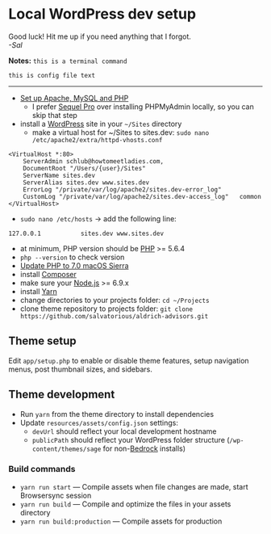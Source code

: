 # Local WordPress dev setup

Good luck! Hit me up if you need anything that I forgot.  
*-Sal*

**Notes:**
`this is a terminal command`  

```
this is config file text  
```  

---
* [Set up Apache, MySQL and PHP](https://coolestguidesontheplanet.com/get-apache-mysql-php-and-phpmyadmin-working-on-macos-sierra/)
  *  I prefer [Sequel Pro](https://www.sequelpro.com/) over installing PHPMyAdmin locally, so you can skip that step
* install a [WordPress](https://wordpress.org/) site in your `~/Sites` directory
  * make a virtual host for ~/Sites to sites.dev: `sudo nano /etc/apache2/extra/httpd-vhosts.conf`
 
```
<VirtualHost *:80>  
    ServerAdmin schlub@howtomeetladies.com,  
    DocumentRoot "/Users/{user}/Sites"  
    ServerName sites.dev  
    ServerAlias sites.dev www.sites.dev  
    ErrorLog "/private/var/log/apache2/sites.dev-error_log"  
    CustomLog "/private/var/log/apache2/sites.dev-access_log"   common
</VirtualHost>
```

  * `sudo nano /etc/hosts` -> add the following line: 

```
127.0.0.1           sites.dev www.sites.dev
```
  

*  at minimum, PHP version should be [PHP](http://php.net/manual/en/install.php) >= 5.6.4
  * `php --version` to check version
  * [Update PHP to 7.0 macOS Sierra](https://medium.com/zenchef-tech-and-product/how-to-upgrade-your-version-of-php-to-7-0-on-macos-sierra-e1bfdea55a63)
* install [Composer](https://getcomposer.org/download/)
* make sure your [Node.js](http://nodejs.org/) >= 6.9.x
* install [Yarn](https://yarnpkg.com/lang/en/docs/install/)
* change directories to your projects folder: `cd ~/Projects`
* clone theme repository to projects folder: `git clone https://github.com/salvatorious/aldrich-advisors.git`

## Theme setup

Edit `app/setup.php` to enable or disable theme features, setup navigation menus, post thumbnail sizes, and sidebars.

## Theme development

* Run `yarn` from the theme directory to install dependencies
* Update `resources/assets/config.json` settings:
  * `devUrl` should reflect your local development hostname
  * `publicPath` should reflect your WordPress folder structure (`/wp-content/themes/sage` for non-[Bedrock](https://roots.io/bedrock/) installs)

### Build commands

* `yarn run start` — Compile assets when file changes are made, start Browsersync session
* `yarn run build` — Compile and optimize the files in your assets directory
* `yarn run build:production` — Compile assets for production